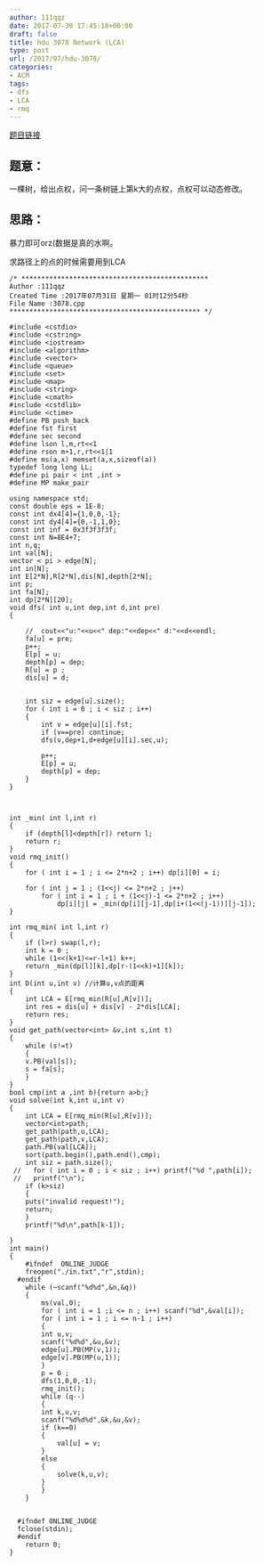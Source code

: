 ```yaml
---
author: 111qqz
date: 2017-07-30 17:45:18+00:00
draft: false
title: hdu 3078 Network (LCA)
type: post
url: /2017/07/hdu-3078/
categories:
- ACM
tags:
- dfs
- LCA
- rmq
---
```


[题目链接](http://acm.hdu.edu.cn/showproblem.php?pid=3078)


## 题意：


一棵树，给出点权，问一条树链上第k大的点权，点权可以动态修改。


## 思路：


暴力即可orz(数据是真的水啊。

求路径上的点的时候需要用到LCA

    
    /* ***********************************************
    Author :111qqz
    Created Time :2017年07月31日 星期一 01时12分54秒
    File Name :3078.cpp
    ************************************************ */
    
    #include <cstdio>
    #include <cstring>
    #include <iostream>
    #include <algorithm>
    #include <vector>
    #include <queue>
    #include <set>
    #include <map>
    #include <string>
    #include <cmath>
    #include <cstdlib>
    #include <ctime>
    #define PB push_back
    #define fst first
    #define sec second
    #define lson l,m,rt<<1
    #define rson m+1,r,rt<<1|1
    #define ms(a,x) memset(a,x,sizeof(a))
    typedef long long LL;
    #define pi pair < int ,int >
    #define MP make_pair
    
    using namespace std;
    const double eps = 1E-8;
    const int dx4[4]={1,0,0,-1};
    const int dy4[4]={0,-1,1,0};
    const int inf = 0x3f3f3f3f;
    const int N=8E4+7;
    int n,q;
    int val[N];
    vector < pi > edge[N];
    int in[N];
    int E[2*N],R[2*N],dis[N],depth[2*N];
    int p;
    int fa[N];
    int dp[2*N][20];
    void dfs( int u,int dep,int d,int pre)
    {
    
        //  cout<<"u:"<<u<<" dep:"<<dep<<" d:"<<d<<endl;
        fa[u] = pre;
        p++;
        E[p] = u;
        depth[p] = dep;
        R[u] = p ;
        dis[u] = d;
    
    
        int siz = edge[u].size();
        for ( int i = 0 ; i < siz ; i++)
        {
            int v = edge[u][i].fst;
            if (v==pre) continue;
            dfs(v,dep+1,d+edge[u][i].sec,u);
    
            p++;
            E[p] = u;
            depth[p] = dep;
        }
    }
    
    
    
    int _min( int l,int r)
    {
        if (depth[l]<depth[r]) return l;
        return r;
    }
    void rmq_init()
    {
        for ( int i = 1 ; i <= 2*n+2 ; i++) dp[i][0] = i;
    
        for ( int j = 1 ; (1<<j) <= 2*n+2 ; j++)
            for ( int i = 1 ; i + (1<<j)-1 <= 2*n+2 ; i++)
                dp[i][j] = _min(dp[i][j-1],dp[i+(1<<(j-1))][j-1]);
    }
    
    int rmq_min( int l,int r)
    {
        if (l>r) swap(l,r);
        int k = 0 ;
        while (1<<(k+1)<=r-l+1) k++;
        return _min(dp[l][k],dp[r-(1<<k)+1][k]);
    }
    int D(int u,int v) //计算u,v点的距离
    {
        int LCA = E[rmq_min(R[u],R[v])];
        int res = dis[u] + dis[v] - 2*dis[LCA];
        return res;
    }
    void get_path(vector<int> &v,int s,int t)
    {
        while (s!=t)
        {
    	v.PB(val[s]);
    	s = fa[s];
        }
    }
    bool cmp(int a ,int b){return a>b;}
    void solve(int k,int u,int v)
    {
        int LCA = E[rmq_min(R[u],R[v])];
        vector<int>path;
        get_path(path,u,LCA);
        get_path(path,v,LCA);
        path.PB(val[LCA]);
        sort(path.begin(),path.end(),cmp);
        int siz = path.size();
     //   for ( int i = 0 ; i < siz ; i++) printf("%d ",path[i]);
     //   printf("\n");
        if (k>siz)
        {
    	puts("invalid request!");
    	return;
        }
        printf("%d\n",path[k-1]);
        
    }
    int main()
    {
    	#ifndef  ONLINE_JUDGE 
    	freopen("./in.txt","r",stdin);
      #endif
    	while (~scanf("%d%d",&n,&q))
    	{
    	    ms(val,0);
    	    for ( int i = 1 ;i <= n ; i++) scanf("%d",&val[i]);
    	    for ( int i = 1 ; i <= n-1 ; i++)
    	    {
    		int u,v;
    		scanf("%d%d",&u,&v);
    		edge[u].PB(MP(v,1));
    		edge[v].PB(MP(u,1));
    	    }
    	    p = 0 ;
    	    dfs(1,0,0,-1);
    	    rmq_init();
    	    while (q--)
    	    {
    		int k,u,v;
    		scanf("%d%d%d",&k,&u,&v);
    		if (k==0)
    		{
    		    val[u] = v;
    		}
    		else 
    		{
    		    solve(k,u,v);
    		}
    	    }
    	}
    
    
      #ifndef ONLINE_JUDGE  
      fclose(stdin);
      #endif
        return 0;
    }
    





